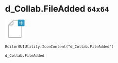 # d_Collab.FileAdded `64x64`
<img src="/img/d_Collab.FileAdded.png" width=64 height=64>

``` CSharp
EditorGUIUtility.IconContent("d_Collab.FileAdded")
```
```
d_Collab.FileAdded
```
